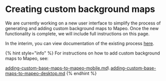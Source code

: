 # Creating custom background maps

We are currently working on a new user interface to simplify the process of generating and adding custom background maps to Mapeo. Once the new functionality is complete, we will include full instructions on this page.

In the interim, you can view documentation of the existing process [here](https://www.notion.so/digidem/Preparing-and-Adding-Custom-Basemaps-to-Mapeo-b4f13019f0b842ce9315c6097f08ce36).

{% hint style="info" %}
For instructions on how to add custom background maps to Mapeo, see:

[adding-custom-base-maps-to-mapeo-mobile.md](../../mapeo-mobile-installation-setup/adding-custom-base-maps-to-mapeo-mobile.md "mention")\ [adding-custom-base-maps-to-mapeo-desktop.md](../../mapeo-desktop-installation-setup/adding-custom-base-maps-to-mapeo-desktop.md "mention")
{% endhint %}
